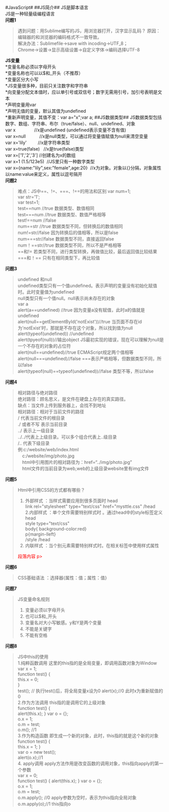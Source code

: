 #JavaScript#
##JS简介##
JS是脚本语言  
JS是一种轻量级编程语言  
**问题1**  
>遇到问题：用Sublime编写的JS，用浏览器打开，汉字显示乱码？
>原因：编辑器的和浏览器的编码格式不一致导致。  
>解决办法：Sublimefile->save with incoding->UTF_8；    
    Chrome->设置->显示高级设置->自定义字体->编码选择UTF-8

**JS变量**  
*变量名称必须以字母开头  
*变量名称也可以以$和_开头（不推荐）  
*变量区分大小写  
*JS变量很多种，目前只关注数字和字符串  
*向变量分配文本值时，应以单引号或双信号；数字无需用引号，加引号表明是文本  
*声明变量用var  
*声明无值的变量，默认其值为undefined  
*重新声明变量，其值不变：var a="x";var a; 
##JS数据类型##
JS数据类型包括数字、数组、字符串、布尔（true/false）、null、undefined、对象  
var x                 //x是undefined (undefined表示变量不含有值)  
var x=null           //x是null类型，可以通过将变量值赋值为null来清空变量  
var x='lily'         //x是字符串类型  
var x=true(false)    //x是true(false)类型  
var x=['1','2','3']  //创建名为x的数组  
var x=1 (1.5/123e5)  //JS里只有一种数字类型  
var x={name:"lily",sex:"female",age:20}  //x为对象。对象以{}分隔，对象属性以name:value来定义，属性以逗号隔开  
**问题2**  
>难点：JS中==、!=、===、!==的用法和区别
>var num=1;  
>var str='1';  
>var test=1;  
>test==num   //true 数据类型、数值相同  
>test===num   //true 数据类型、数值严格相等  
>test!==num  //false   
>num==str //true 数据类型不同，但转换后的数值相同  
>num!=str//false 因为转换后的值相等，所以是false  
>num===str//false 数据类型不同，直接返回false  
>num！==str//true 数据类型不同，所以不是严格相等  
>==和!= 若类型不同，进行类型转换，再做值比较，最后返回值比较结果  
>===和！== 只有在相同类型下，再比较值  

**问题3**  
 >undefined 和null  
 >undefined类型只有一个值undefined。表示声明的变量没有初始化赋值时。此时变量值为undefined    
 >null类型只有一个值null。null表示尚未存在的对象  
 >var a   
 >alert(a==undefined)  //true 因为变量a没有赋值，此时a的值就是undefined  
 >alert(null==getElementById('notExist'))//true 当页面不存在id为'notExist'时，那就是不存在这个对象，所以找到值为null  
 >alert(typeof(undefined)) //undefined   
 >alert(tpyeof(null))//输出object   JS最初实现的错误，现在可以理解为null是一个不存在的对象的占位符  
 >alert(null==undefined)//true  ECMAScript规定两个值相等  
 >alert(null===undefined)//false ===表示严格相等，但数据类型不同，所以false  
 >alert(typeof(null)==typeof(undefined))//false   类型不等，所以false   

**问题4**   
>相对路径与绝对路径  
>绝对路径：顾名思义，是文件在硬盘上存在的真实路径。  
>缺点：当文件上传到服务器上，会找不到地址  
>相对路径：相对于当前文件的路径  
>/ 代表当前文件的根目录   
>./ 或者不写 表示当前目录  
>../ 表示上一级目录  
>../../代表上上级目录。可以多个组合代表上..级目录  
>/.. 代表下级目录  
>例:c:/website/web/index.html  
>　c:/website/img/photo.jpg  
>　html中引用图片的相对路径为：href=“../img/photo.jpg”  
>　html文件的当前目录为web,web的上级目录website里有img文件

**问题5**
>Html中引用CSS的方式都有哪些？  
>1. 外部样式 ：当样式需要应用到很多页面时 
> head  
> link rel="stylesheet" type="text/css" href="mysttle.css"  /head  
> 2.内部样式  ：单个文件需要特别样式时 。通过head中的style标签定义
> head  
> style type="text/css"  
> body{ background-color:red}  
> p{margin-lleft}   
> /style /head   
> 3. 内联样式  ：当个别元素需要特别样式时。在相关标签中使用样式属性   
> <p   
> style="color:red";maigin-left:20px >  
> 段落内容 p>    


 **问题6**  
> CSS基础语法 ：选择器{属性：值；属性：值}   
 
**问题7**  
>JS变量命名规则  
>1. 变量必须以字母开头  
>2. 也可以$和_开头  
>3. 变量名对大小写敏感。y和Y是两个变量  
>4. 不能是关键字  
>5. 不能有空格
 
**问题8**
>JS中this的使用  
>1.纯粹函数调用 
>这里的this指的是全局变量，即调用函数对象为Window  
>var x = 1;   
>function test() {   
>this.x = 0;   
>}   
>test(); // 执行test()后，将全局变量x设为0 
>alert(x);//0  此时x为重新赋值的0  
2.作为方法调用 this指的是调用它的上级对象  
>function test() {   
>alert(this.x); 
>} 
>var o = {};   
>o.x = 1;   
>o.m = test;   
>o.m(); //1   
>3.作为构造函数  即生成一个新的对象，此时，this指的就是这个新的对象  
>function test() {  
>this.x = 1;   }   
>var o = new test();   
>alert(o.x);//1   
>4. apply调用  apply方法作用是改变函数的调用对象，this指向apply的第一个参数  
>var x = 0;   
>function test() { 
>alert(this.x); } 
>var o = {};   
>o.x = 1;   
>o.m = test;   
>o.m.apply(); //0  apply参数为空时，表示为this指向全局对象  
>o.m.apply(o);//1   this指向o 
